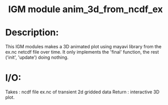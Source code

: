 ### <h1 align="center" id="title">IGM module anim_3d_from_ncdf_ex </h1>

# Description:

This IGM modules makes a 3D animated plot using mayavi library from the ex.nc 
netcdf file over time. It only implements the 'final' function, the rest 
('init', 'update') doing nothing.

# I/O:

Takes  : ncdf file ex.nc of transient 2d gridded data
Return : interactive 3D plot.
